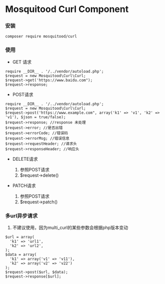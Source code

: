 Mosquitood Curl Component
========================

### 安装
```
composer require mosquitood/curl
```

### 使用
- GET 请求
```
require __DIR__ . '/../vendor/autoload.php';
$request = new Mosquitood\Curl\Curl;
$request->get('https://www.baidu.com");
$request->response;
```
- POST请求
```
require __DIR__ . '/../vendor/autoload.php';
$request = new Mosquitood\Curl\Curl;
$request->post('https://www.example.com", array('k1' => 'v1', 'k2' => 'v1'), $json = true/false);
$request->response; //response 未处理
$request->error; //是否出错
$request->errorCode; //错误码
$request->errorMsg; //错误信息
$request->requestHeader; //请求头
$request->responseHeader; //响应头
```

- DELETE请求
  1. 参照POST请求
  2. $request->delete()

- PATCH请求
  1. 参照POST请求
  2. $request->patch()

### 多url异步请求
 1. 不建议使用，因为multi_curl的某些参数会根据php版本变动
```
$url = array(
  'k1' => 'url1',
  'k2' => 'url2',
);
$data = array(
  'k1' => array('v1' => 'v11'),
  'k2' => array('v2' => 'v22')
);
$request->post($url, $data);
$request->response[$url];
```
